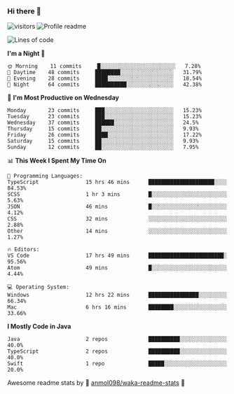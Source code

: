 ### Hi there 👋  
![visitors](https://visitor-badge.laobi.icu/badge?page_id=leverglowh) ![Profile readme](https://github.com/leverglowh/leverglowh/workflows/Profile%20readme/badge.svg?branch=master)

<!--START_SECTION:waka-->
![Lines of code](https://img.shields.io/badge/From%20Hello%20World%20I%27ve%20Written-42973%20lines%20of%20code-blue)

**I'm a Night 🦉** 

```text
🌞 Morning    11 commits     █░░░░░░░░░░░░░░░░░░░░░░░░   7.28% 
🌆 Daytime    48 commits     ████████░░░░░░░░░░░░░░░░░   31.79% 
🌃 Evening    28 commits     ████░░░░░░░░░░░░░░░░░░░░░   18.54% 
🌙 Night      64 commits     ██████████░░░░░░░░░░░░░░░   42.38%

```
📅 **I'm Most Productive on Wednesday** 

```text
Monday       23 commits     ███░░░░░░░░░░░░░░░░░░░░░░   15.23% 
Tuesday      23 commits     ███░░░░░░░░░░░░░░░░░░░░░░   15.23% 
Wednesday    37 commits     ██████░░░░░░░░░░░░░░░░░░░   24.5% 
Thursday     15 commits     ██░░░░░░░░░░░░░░░░░░░░░░░   9.93% 
Friday       26 commits     ████░░░░░░░░░░░░░░░░░░░░░   17.22% 
Saturday     15 commits     ██░░░░░░░░░░░░░░░░░░░░░░░   9.93% 
Sunday       12 commits     ██░░░░░░░░░░░░░░░░░░░░░░░   7.95%

```


📊 **This Week I Spent My Time On** 

```text
💬 Programming Languages: 
TypeScript               15 hrs 46 mins      █████████████████████░░░░   84.53% 
SCSS                     1 hr 3 mins         █░░░░░░░░░░░░░░░░░░░░░░░░   5.63% 
JSON                     46 mins             █░░░░░░░░░░░░░░░░░░░░░░░░   4.12% 
CSS                      32 mins             ░░░░░░░░░░░░░░░░░░░░░░░░░   2.88% 
Other                    14 mins             ░░░░░░░░░░░░░░░░░░░░░░░░░   1.27%

🔥 Editors: 
VS Code                  17 hrs 49 mins      ████████████████████████░   95.56% 
Atom                     49 mins             █░░░░░░░░░░░░░░░░░░░░░░░░   4.44%

💻 Operating System: 
Windows                  12 hrs 22 mins      ████████████████░░░░░░░░░   66.34% 
Mac                      6 hrs 16 mins       ████████░░░░░░░░░░░░░░░░░   33.66%

```

**I Mostly Code in Java** 

```text
Java                     2 repos             ██████████░░░░░░░░░░░░░░░   40.0% 
TypeScript               2 repos             ██████████░░░░░░░░░░░░░░░   40.0% 
Swift                    1 repo              █████░░░░░░░░░░░░░░░░░░░░   20.0%

```



<!--END_SECTION:waka-->


Awesome readme stats by :star2: [anmol098/waka-readme-stats](https://github.com/anmol098/waka-readme-stats) :star2:
